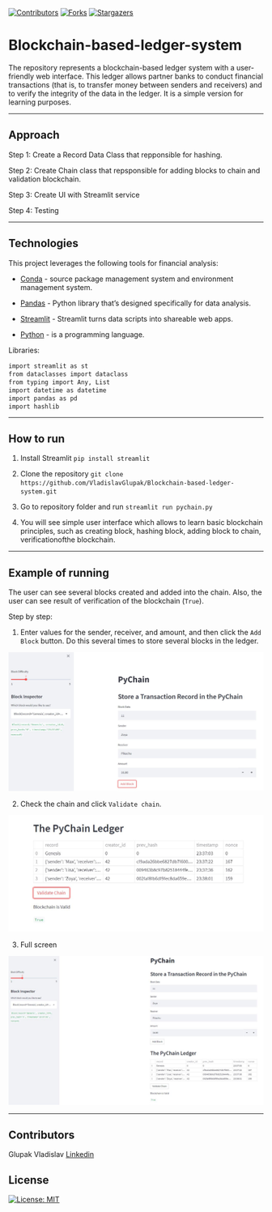 <!-- Find and Replace All [repo_name] -->
<!-- Replace [product-screenshot] [product-url] -->
<!-- Other Badgets https://naereen.github.io/badges/ -->

[![Contributors][contributors-shield]][contributors-url]
[![Forks][forks-shield]][forks-url]
[![Stargazers][stars-shield]][stars-url]

# Blockchain-based-ledger-system

The repository represents a blockchain-based ledger system with a user-friendly web interface. This ledger allows partner banks to conduct financial transactions (that is, to transfer money between senders and receivers) and to verify the integrity of the data in the ledger. It is a simple version for learning purposes.

---

## Approach

Step 1: Create a Record Data Class that repponsible for hashing.

Step 2: Create Chain class that repsponsible for adding blocks to chain and validation blockchain.

Step 3: Create UI with Streamlit service

Step 4: Testing

---

## Technologies

This project leverages the following tools for financial analysis:

- [Conda](https://docs.conda.io/en/latest/) - source package management system and environment management system.

- [Pandas](https://pandas.pydata.org) - Python library that’s designed specifically for data analysis.

- [Streamlit](https://streamlit.io) - Streamlit turns data scripts into shareable web apps.

- [Python](https://www.python.org) - is a programming language.

Libraries:

```
import streamlit as st
from dataclasses import dataclass
from typing import Any, List
import datetime as datetime
import pandas as pd
import hashlib
```

---

## How to run

1. Install Streamlit `pip install streamlit`

2. Clone the repository `git clone https://github.com/VladislavGlupak/Blockchain-based-ledger-system.git`

3. Go to repository folder and run `streamlit run pychain.py`

4. You will see simple user interface which allows to learn basic blockchain principles, such as creating block, hashing block, adding block to chain, verificationofthe blockchain.

---

## Example of running

The user can see several blocks created and added into the chain.
Also, the user can see result of verification of the blockchain (`True`).

Step by step:

1. Enter values for the sender, receiver, and amount, and then click the `Add Block` button. Do this several times to store several blocks in the ledger.

![Screenshot](Images/input.JPG)

2. Check the chain and click `Validate chain`.

![Screenshot](Images/chain_true.JPG)

3. Full screen

![Screenshot](Images/full.JPG)

---

## Contributors

Glupak Vladislav [Linkedin](https://www.linkedin.com/in/vladislav-glupak/)

<!-- MARKDOWN LINKS & IMAGES -->
<!-- https://www.markdownguide.org/basic-syntax/#reference-style-links -->

[contributors-shield]: https://img.shields.io/github/contributors/VladislavGlupak/Blockchain-based-ledger-system.svg?style=for-the-badge
[contributors-url]: https://github.com/VladislavGlupak/Blockchain-based-ledger-system/graphs/contributors
[forks-shield]: https://img.shields.io/github/forks/VladislavGlupak/Blockchain-based-ledger-system.svg?style=for-the-badge
[forks-url]: https://github.com/VladislavGlupak/Blockchain-based-ledger-system/network/members
[stars-shield]: https://img.shields.io/github/stars/VladislavGlupakBlockchain-based-ledger-system.svg?style=for-the-badge
[stars-url]: https://github.com/VladislavGlupak/Blockchain-based-ledger-system/stargazers
[issues-shield]: https://img.shields.io/github/issues/VladislavGlupak/Blockchain-based-ledger-system/network/members?style=for-the-badge
[issues-url]: https://github.com/VladislavGlupak/Blockchain-based-ledger-system/issues

## License

[![License: MIT](https://img.shields.io/badge/License-MIT-blue.svg)](https://opensource.org/licenses/MIT)
